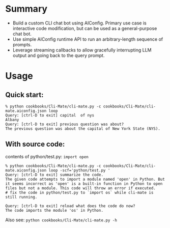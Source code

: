 # Summary

- Build a custom CLI chat bot using AIConfig. Primary use case is interactive code modification, but can be used as a general-purpose chat bot.
- Use simple AIConfig runtime API to run an arbitrary-length sequence of prompts.
- Leverage streaming callbacks to allow gracefully interrupting LLM output and going back to the query prompt.

# Usage

## Quick start:

```
% python cookbooks/Cli-Mate/cli-mate.py -c cookbooks/Cli-Mate/cli-mate.aiconfig.json loop
Query: [ctrl-D to exit] capital  of nys
Albany
Query: [ctrl-D to exit] previous question was about?
The previous question was about the capital of New York State (NYS).
```

## With source code:

contents of python/test.py: `import open`

```
% python cookbooks/Cli-Mate/cli-mate.py -c cookbooks/Cli-Mate/cli-mate.aiconfig.json loop -scf='python/test.py '
Query: [ctrl-D to exit] summarize the code.
The given code attempts to import a module named 'open' in Python. But it seems incorrect as 'open' is a built-in function in Python to open files but not a module. This code will throw an error if executed.
# fix the code in python/test.py to `import os` while cli-mate is still running.

Query: [ctrl-D to exit] reload what does the code do now?
The code imports the module 'os' in Python.
```

Also see: `python cookbooks/Cli-Mate/cli-mate.py -h`
